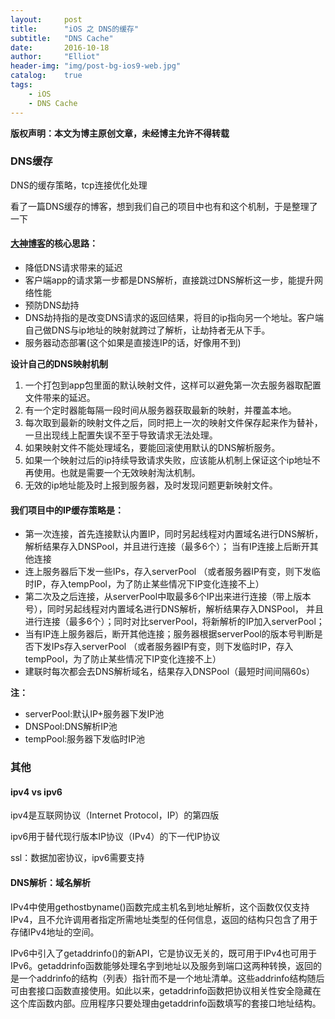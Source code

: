 ```yaml
---
layout:     post
title:      "iOS 之 DNS的缓存"
subtitle:   "DNS Cache"
date:       2016-10-18
author:     "Elliot"
header-img: "img/post-bg-ios9-web.jpg"
catalog:    true
tags:
    - iOS
    - DNS Cache
---
```


**版权声明：本文为博主原创文章，未经博主允许不得转载**

### DNS缓存

DNS的缓存策略，tcp连接优化处理

看了一篇DNS缓存的博客，想到我们自己的项目中也有和这个机制，于是整理了一下

#### [大神博客](http://mrpeak.cn/ios/2016/01/22/dnsmapping)的核心思路：

- 降低DNS请求带来的延迟
- 客户端app的请求第一步都是DNS解析，直接跳过DNS解析这一步，能提升网络性能
- 预防DNS劫持
- DNS劫持指的是改变DNS请求的返回结果，将目的ip指向另一个地址。客户端自己做DNS与ip地址的映射就跨过了解析，让劫持者无从下手。
- 服务器动态部署(这个如果是直接连IP的话，好像用不到)

**设计自己的DNS映射机制**

1. 一个打包到app包里面的默认映射文件，这样可以避免第一次去服务器取配置文件带来的延迟。
2. 有一个定时器能每隔一段时间从服务器获取最新的映射，并覆盖本地。
3. 每次取到最新的映射文件之后，同时把上一次的映射文件保存起来作为替补，一旦出现线上配置失误不至于导致请求无法处理。
4. 如果映射文件不能处理域名，要能回滚使用默认的DNS解析服务。
5. 如果一个映射过后的ip持续导致请求失败，应该能从机制上保证这个ip地址不再使用。也就是需要一个无效映射淘汰机制。
6. 无效的ip地址能及时上报到服务器，及时发现问题更新映射文件。


#### 我们项目中的IP缓存策略是：

- 第一次连接，首先连接默认内置IP，同时另起线程对内置域名进行DNS解析，解析结果存入DNSPool，并且进行连接（最多6个）；
当有IP连接上后断开其他连接
- 连上服务器后下发一些IPs，存入serverPool
（或者服务器IP有变，则下发临时IP，存入tempPool，为了防止某些情况下IP变化连接不上）
- 第二次及之后连接，从serverPool中取最多6个IP出来进行连接（带上版本号），同时另起线程对内置域名进行DNS解析，解析结果存入DNSPool，
并且进行连接（最多6个）；同时对比serverPool，将新解析的IP加入serverPool；
- 当有IP连上服务器后，断开其他连接；服务器根据serverPool的版本号判断是否下发IPs存入serverPool
（或者服务器IP有变，则下发临时IP，存入tempPool，为了防止某些情况下IP变化连接不上）
- 建联时每次都会去DNS解析域名，结果存入DNSPool（最短时间间隔60s）

**注：**
- serverPool:默认IP+服务器下发IP池   
- DNSPool:DNS解析IP池   
- tempPool:服务器下发临时IP池

### 其他

#### ipv4 vs ipv6

ipv4是互联网协议（Internet Protocol，IP）的第四版

ipv6用于替代现行版本IP协议（IPv4）的下一代IP协议

ssl：数据加密协议，ipv6需要支持

#### DNS解析：域名解析

IPv4中使用gethostbyname()函数完成主机名到地址解析，这个函数仅仅支持IPv4，且不允许调用者指定所需地址类型的任何信息，返回的结构只包含了用于存储IPv4地址的空间。

IPv6中引入了getaddrinfo()的新API，它是协议无关的，既可用于IPv4也可用于IPv6。getaddrinfo函数能够处理名字到地址以及服务到端口这两种转换，返回的是一个addrinfo的结构（列表）指针而不是一个地址清单。这些addrinfo结构随后可由套接口函数直接使用。如此以来，getaddrinfo函数把协议相关性安全隐藏在这个库函数内部。应用程序只要处理由getaddrinfo函数填写的套接口地址结构。

```objective_c

```
